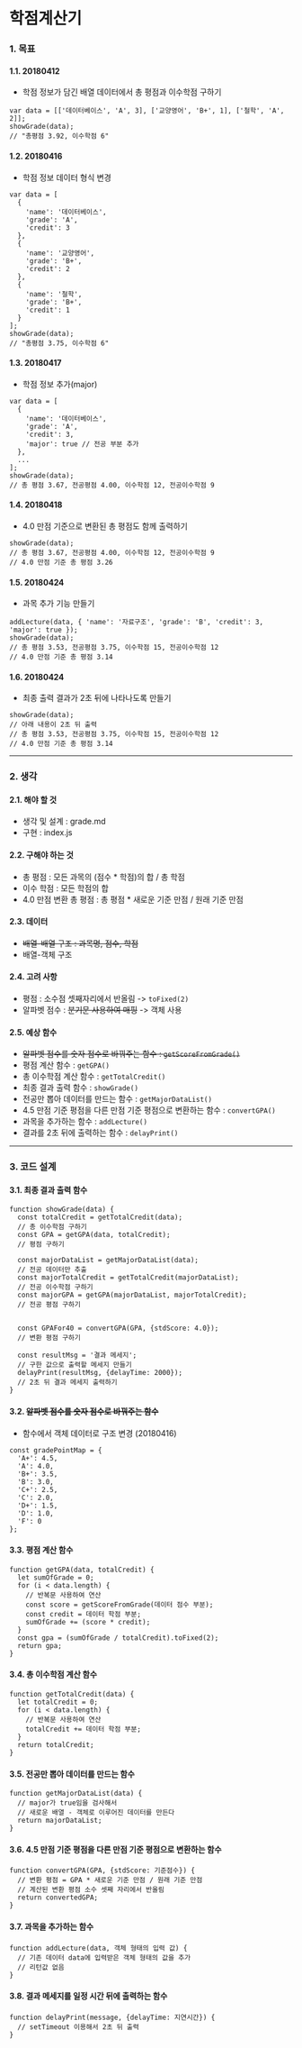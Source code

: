 # 학점계산기

### 1. 목표

#### 1.1. 20180412

- 학점 정보가 담긴 배열 데이터에서 총 평점과 이수학점 구하기

```
var data = [['데이터베이스', 'A', 3], ['교양영어', 'B+', 1], ['철학', 'A', 2]];
showGrade(data);
// "총평점 3.92, 이수학점 6"
```

#### 1.2. 20180416

- 학점 정보 데이터 형식 변경

```
var data = [
  {
    'name': '데이터베이스',
    'grade': 'A',
    'credit': 3
  },
  {
    'name': '교양영어',
    'grade': 'B+',
    'credit': 2
  },
  {
    'name': '철학',
    'grade': 'B+',
    'credit': 1
  }
];
showGrade(data);
// "총평점 3.75, 이수학점 6"
```

#### 1.3. 20180417

- 학점 정보 추가(major)

```
var data = [
  {
    'name': '데이터베이스',
    'grade': 'A',
    'credit': 3,
    'major': true // 전공 부분 추가
  },
  ...
];
showGrade(data);
// 총 평점 3.67, 전공평점 4.00, 이수학점 12, 전공이수학점 9
```

#### 1.4. 20180418

- 4.0 만점 기준으로 변환된 총 평점도 함께 출력하기

```
showGrade(data);
// 총 평점 3.67, 전공평점 4.00, 이수학점 12, 전공이수학점 9
// 4.0 만점 기준 총 평점 3.26
```

#### 1.5. 20180424

- 과목 추가 기능 만들기

```
addLecture(data, { 'name': '자료구조', 'grade': 'B', 'credit': 3, 'major': true });
showGrade(data);
// 총 평점 3.53, 전공평점 3.75, 이수학점 15, 전공이수학점 12
// 4.0 만점 기준 총 평점 3.14
```

#### 1.6. 20180424

- 최종 출력 결과가 2초 뒤에 나타나도록 만들기

```
showGrade(data);
// 아래 내용이 2초 뒤 출력
// 총 평점 3.53, 전공평점 3.75, 이수학점 15, 전공이수학점 12
// 4.0 만점 기준 총 평점 3.14
```

------

### 2. 생각

#### 2.1. 해야 할 것

- 생각 및 설계 : grade.md
- 구현 : index.js

#### 2.2. 구해야 하는 것

- 총 평점 : 모든 과목의 (점수 * 학점)의 합 / 총 학점
- 이수 학점 : 모든 학점의 합
- 4.0 만점 변환 총 평점 : 총 평점 * 새로운 기준 만점 / 원래 기준 만점

#### 2.3. 데이터

- ~~배열-배열 구조 : 과목명, 점수, 학점~~
- 배열-객체 구조

#### 2.4. 고려 사항

- 평점 : 소수점 셋째자리에서 반올림 -> `toFixed(2)`
- 알파벳 점수 : ~~분기문 사용하여 매핑~~ -> 객체 사용

#### 2.5. 예상 함수

- ~~알파벳 점수를 숫자 점수로 바꿔주는 함수 : `getScoreFromGrade()`~~
- 평점 계산 함수 : `getGPA()`
- 총 이수학점 계산 함수 : `getTotalCredit()`
- 최종 결과 출력 함수 : `showGrade()`
- 전공만 뽑아 데이터를 만드는 함수 : `getMajorDataList()`
- 4.5 만점 기준 평점을 다른 만점 기준 평점으로 변환하는 함수 : `convertGPA()`
- 과목을 추가하는 함수 : `addLecture()`
- 결과를 2초 뒤에 출력하는 함수 : `delayPrint()`

------

### 3. 코드 설계

#### 3.1. 최종 결과 출력 함수

```
function showGrade(data) {
  const totalCredit = getTotalCredit(data);
  // 총 이수학점 구하기
  const GPA = getGPA(data, totalCredit);
  // 평점 구하기

  const majorDataList = getMajorDataList(data);
  // 전공 데이터만 추출
  const majorTotalCredit = getTotalCredit(majorDataList);
  // 전공 이수학점 구하기
  const majorGPA = getGPA(majorDataList, majorTotalCredit);
  // 전공 평점 구하기


  const GPAFor40 = convertGPA(GPA, {stdScore: 4.0});
  // 변환 평점 구하기

  const resultMsg = '결과 메세지';
  // 구한 값으로 출력할 메세지 만들기
  delayPrint(resultMsg, {delayTime: 2000});
  // 2초 뒤 결과 메세지 출력하기
}
```

#### 3.2. ~~알파벳 점수를 숫자 점수로 바꿔주는 함수~~

- 함수에서 객체 데이터로 구조 변경 (20180416)

```
const gradePointMap = {
  'A+': 4.5,
  'A': 4.0,
  'B+': 3.5,
  'B': 3.0,
  'C+': 2.5,
  'C': 2.0,
  'D+': 1.5,
  'D': 1.0,
  'F': 0
};
```

#### 3.3. 평점 계산 함수

```
function getGPA(data, totalCredit) {
  let sumOfGrade = 0;
  for (i < data.length) {
    // 반복문 사용하여 연산
    const score = getScoreFromGrade(데이터 점수 부분);
    const credit = 데이터 학점 부분;
    sumOfGrade += (score * credit);
  }
  const gpa = (sumOfGrade / totalCredit).toFixed(2);
  return gpa;
}
```

#### 3.4. 총 이수학점 계산 함수

```
function getTotalCredit(data) {
  let totalCredit = 0;
  for (i < data.length) {
    // 반복문 사용하여 연산
    totalCredit += 데이터 학점 부분;
  }
  return totalCredit;
}
```

#### 3.5. 전공만 뽑아 데이터를 만드는 함수

```
function getMajorDataList(data) {
  // major가 true임을 검사해서
  // 새로운 배열 - 객체로 이루어진 데이터를 만든다
  return majorDataList;
}
```

#### 3.6. 4.5 만점 기준 평점을 다른 만점 기준 평점으로 변환하는 함수

```
function convertGPA(GPA, {stdScore: 기준점수}) {
  // 변환 평점 = GPA * 새로운 기준 만점 / 원래 기준 만점
  // 계산된 변환 평점 소수 셋째 자리에서 반올림
  return convertedGPA;
}
```

#### 3.7. 과목을 추가하는 함수

```
function addLecture(data, 객체 형태의 입력 값) {
  // 기존 데이터 data에 입력받은 객체 형태의 값을 추가
  // 리턴값 없음
}
```

#### 3.8. 결과 메세지를 일정 시간 뒤에 출력하는 함수

```
function delayPrint(message, {delayTime: 지연시간}) {
  // setTimeout 이용해서 2초 뒤 출력
}
```